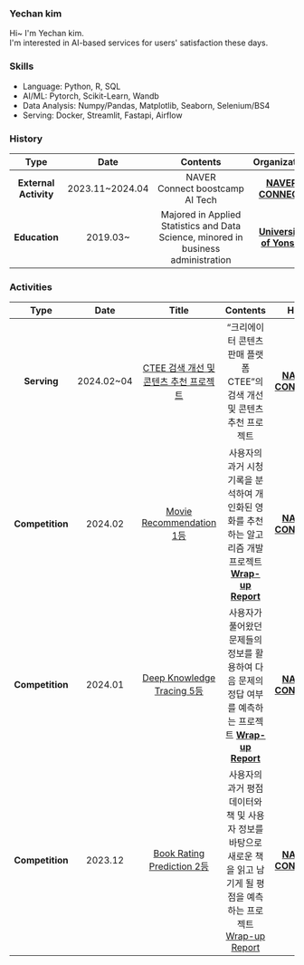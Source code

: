 ### Yechan kim
Hi~ I'm Yechan kim.  
I'm interested in AI-based services for users' satisfaction these days.  

### Skills
* Language: Python, R, SQL
* AI/ML: Pytorch, Scikit-Learn, Wandb
* Data Analysis: Numpy/Pandas, Matplotlib, Seaborn, Selenium/BS4
* Serving: Docker, Streamlit, Fastapi, Airflow

### History

| **Type** | **Date** | **Contents** | **Organization** |
|:--------:|:--------:|:--------:|:--------:|
| **External Activity** | 2023.11~2024.04 | NAVER Connect boostcamp AI Tech | **[NAVER CONNECT](https://www.connect.or.kr/)** |
| **Education** | 2019.03~  | Majored in  Applied Statistics and Data Science, minored in business administration| **[University of Yonsei](https://www.yonsei.ac.kr/sc/)** |


### Activities
| **Type** | **Date** | **Title** |**Contents** | **Host** |
|:--------:|:--------:|:--------:|:--------:|:--------:|
| **Serving** | 2024.02~04 | [CTEE 검색 개선 및 콘텐츠 추천 프로젝트](https://github.com/yechance7/level2-3-recsys-finalproject-recsys-06.git) | “크리에이터 콘텐츠 판매 플랫폼 CTEE”의 검색 개선 및 콘텐츠 추천 프로젝트 | **[NAVER CONNECT](https://www.connect.or.kr/)** |
| **Competition** | 2024.02 | [Movie Recommendation 1등](https://github.com/yechance7/level2-movierecommendation-recsys-06.git) | 사용자의 과거 시청기록을 분석하여 개인화된 영화를 추천하는 알고리즘 개발 프로젝트 **[Wrap-up Report](https://www.notion.so/RecSys_6-Movie_Recommendation-Wrap-up-Report-22103c9fa8e542dc8aadad04a3b53ef6?pvs=21)** | **[NAVER CONNECT](https://www.connect.or.kr/)** |
| **Competition** | 2024.01 | [Deep Knowledge Tracing 5등](https://github.com/yechance7/level2-dkt-recsys-06.git) | 사용자가 풀어왔던 문제들의 정보를 활용하여 다음 문제의 정답 여부를 예측하는 프로젝트 **[Wrap-up Report](https://www.notion.so/RecSys_6-Deep_Knowledge_Tracing-Wrap-up-Report-ce1257dbea7a4c9e9b66a5f112240787?pvs=21)**| **[NAVER CONNECT](https://www.connect.or.kr/)** |
| **Competition** | 2023.12 | [Book Rating Prediction  2등](https://github.com/yechance7/level1-bookratingprediction-recsys-01.git) | 사용자의 과거 평점 데이터와 책 및 사용자 정보를 바탕으로 새로운 책을 읽고 남기게 될 평점을 예측하는 프로젝트 [Wrap-up Report](https://www.notion.so/RecSys_1-Book_Rating_Prediction-Wrap-up-Report-43faa2bc13c642d0a2defb167edc7662?pvs=21) | **[NAVER CONNECT](https://www.connect.or.kr/)** | 


